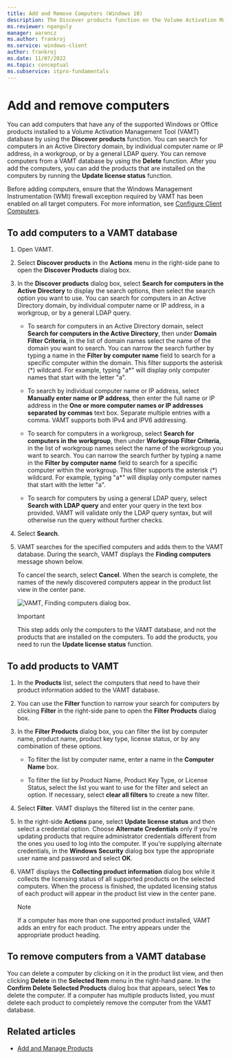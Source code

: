 ```yaml
---
title: Add and Remove Computers (Windows 10)
description: The Discover products function on the Volume Activation Management Tool (VAMT) allows you to search the Active Directory domain or a general LDAP query.
ms.reviewer: nganguly
manager: aaroncz
ms.author: frankroj
ms.service: windows-client
author: frankroj
ms.date: 11/07/2022
ms.topic: conceptual
ms.subservice: itpro-fundamentals
---
```


# Add and remove computers

You can add computers that have any of the supported Windows or Office products installed to a Volume Activation Management Tool (VAMT) database by using the **Discover products** function. You can search for computers in an Active Directory domain, by individual computer name or IP address, in a workgroup, or by a general LDAP query. You can remove computers from a VAMT database by using the **Delete** function. After you add the computers, you can add the products that are installed on the computers by running the **Update license status** function.

Before adding computers, ensure that the Windows Management Instrumentation (WMI) firewall exception required by VAMT has been enabled on all target computers. For more information, see [Configure Client Computers](configure-client-computers-vamt.md).

## To add computers to a VAMT database

1. Open VAMT.

2. Select **Discover products** in the **Actions** menu in the right-side pane to open the **Discover Products** dialog box.

3. In the **Discover products** dialog box, select **Search for computers in the Active Directory** to display the search options, then select the search option you want to use. You can search for computers in an Active Directory domain, by individual computer name or IP address, in a workgroup, or by a general LDAP query.

    - To search for computers in an Active Directory domain, select **Search for computers in the Active Directory**, then under **Domain Filter Criteria**, in the list of domain names select the name of the domain you want to search. You can narrow the search further by typing a name in the **Filter by computer name** field to search for a specific computer within the domain. This filter supports the asterisk (\*) wildcard. For example, typing "a\*" will display only computer names that start with the letter "a".

    - To search by individual computer name or IP address, select **Manually enter name or IP address**, then enter the full name or IP address in the **One or more computer names or IP addresses separated by commas** text box. Separate multiple entries with a comma. VAMT supports both IPv4 and IPV6 addressing.

    - To search for computers in a workgroup, select **Search for computers in the workgroup**, then under **Workgroup Filter Criteria**, in the list of workgroup names select the name of the workgroup you want to search. You can narrow the search further by typing a name in the **Filter by computer name** field to search for a specific computer within the workgroup. This filter supports the asterisk (\*) wildcard. For example, typing "a\*" will display only computer names that start with the letter "a".

    - To search for computers by using a general LDAP query, select **Search with LDAP query** and enter your query in the text box provided. VAMT will validate only the LDAP query syntax, but will otherwise run the query without further checks.

4. Select **Search**.

5. VAMT searches for the specified computers and adds them to the VAMT database. During the search, VAMT displays the **Finding computers** message shown below.

    To cancel the search, select **Cancel**. When the search is complete, the names of the newly discovered computers appear in the product list view in the center pane.

    ![VAMT, Finding computers dialog box.](images/dep-win8-l-vamt-findingcomputerdialog.gif)

    > [!IMPORTANT]
    > This step adds only the computers to the VAMT database, and not the products that are installed on the computers. To add the products, you need to run the **Update license status** function.

## To add products to VAMT

1. In the **Products** list, select the computers that need to have their product information added to the VAMT database.

2. You can use the **Filter** function to narrow your search for computers by clicking **Filter** in the right-side pane to open the **Filter Products** dialog box.

3. In the **Filter Products** dialog box, you can filter the list by computer name, product name, product key type, license status, or by any combination of these options.

    - To filter the list by computer name, enter a name in the **Computer Name** box.

    - To filter the list by Product Name, Product Key Type, or License Status, select the list you want to use for the filter and select an option. If necessary, select **clear all filters** to create a new filter.

4. Select **Filter**. VAMT displays the filtered list in the center pane.

5. In the right-side **Actions** pane, select **Update license status** and then select a credential option. Choose **Alternate Credentials** only if you're updating products that require administrator credentials different from the ones you used to log into the computer. If you're supplying alternate credentials, in the **Windows Security** dialog box type the appropriate user name and password and select **OK**.

6. VAMT displays the **Collecting product information** dialog box while it collects the licensing status of all supported products on the selected computers. When the process is finished, the updated licensing status of each product will appear in the product list view in the center pane.

    > [!NOTE]
    If a computer has more than one supported product installed, VAMT adds an entry for each product. The entry appears under the appropriate product heading.

## To remove computers from a VAMT database

You can delete a computer by clicking on it in the product list view, and then clicking **Delete** in the **Selected Item** menu in the right-hand pane. In the **Confirm Delete Selected Products** dialog box that appears, select **Yes** to delete the computer. If a computer has multiple products listed, you must delete each product to completely remove the computer from the VAMT database.

## Related articles

- [Add and Manage Products](add-manage-products-vamt.md)

